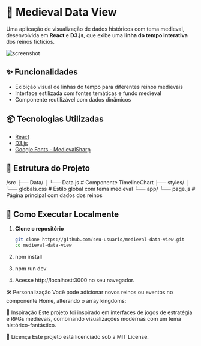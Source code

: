 # 🏰 Medieval Data View

Uma aplicação de visualização de dados históricos com tema medieval, desenvolvida em **React** e **D3.js**, que exibe uma **linha do tempo interativa** dos reinos fictícios.

![screenshot](./preview.png) <!-- opcional: coloque uma imagem da interface -->

## ✨ Funcionalidades

- Exibição visual de linhas do tempo para diferentes reinos medievais
- Interface estilizada com fontes temáticas e fundo medieval
- Componente reutilizável com dados dinâmicos

## 📦 Tecnologias Utilizadas

- [React](https://reactjs.org/)
- [D3.js](https://d3js.org/)
- [Google Fonts - MedievalSharp](https://fonts.google.com/specimen/MedievalSharp)

## 📂 Estrutura do Projeto

/src
├── Data/
│ └── Data.js # Componente TimelineChart
├── styles/
│ └── globals.css # Estilo global com tema medieval
└── app/
└── page.js # Página principal com dados dos reinos


## 🧙 Como Executar Localmente

1. **Clone o repositório**
   ```bash
   git clone https://github.com/seu-usuario/medieval-data-view.git
   cd medieval-data-view

2. npm install

3. npm run dev

4. Acesse http://localhost:3000 no seu navegador.


🛠️ Personalização
Você pode adicionar novos reinos ou eventos no componente Home, alterando o array kingdoms:


🏹 Inspiração
Este projeto foi inspirado em interfaces de jogos de estratégia e RPGs medievais, combinando visualizações modernas com um tema histórico-fantástico.

📜 Licença
Este projeto está licenciado sob a MIT License.